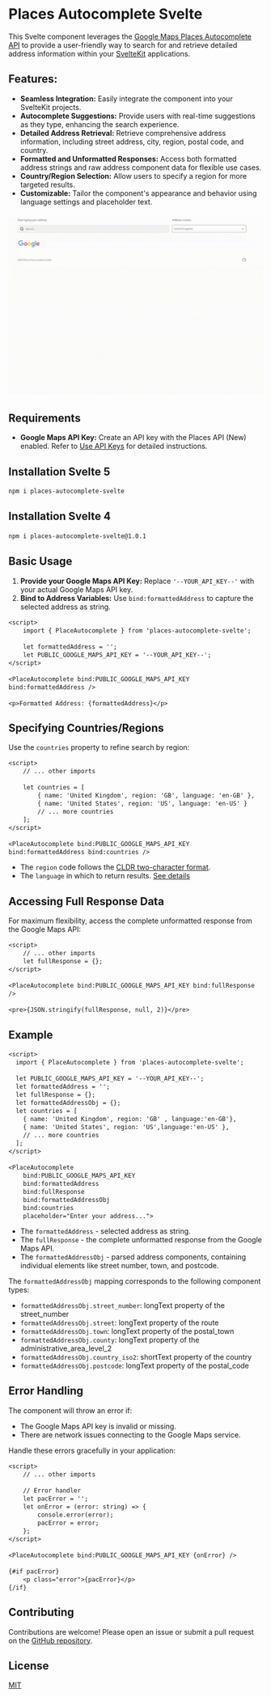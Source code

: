 # Places Autocomplete Svelte

This Svelte component leverages the [Google Maps Places Autocomplete API](https://developers.google.com/maps/documentation/javascript/place-autocomplete-overview) to provide a user-friendly way to search for and retrieve detailed address information within your [SvelteKit](https://kit.svelte.dev) applications.

## Features:

- **Seamless Integration:** Easily integrate the component into your SvelteKit projects.
- **Autocomplete Suggestions:** Provide users with real-time suggestions as they type, enhancing the search experience.
- **Detailed Address Retrieval:** Retrieve comprehensive address information, including street address, city, region, postal code, and country.
- **Formatted and Unformatted Responses:** Access both formatted address strings and raw address component data for flexible use cases.
- **Country/Region Selection:** Allow users to specify a region for more targeted results.
- **Customizable:** Tailor the component's appearance and behavior using language settings and placeholder text.

![Places Autocomplete Svelte](places-autocomplete-svelte.gif)

## Requirements

- **Google Maps API Key:** Create an API key with the Places API (New) enabled. Refer to [Use API Keys](https://developers.google.com/maps/documentation/javascript/get-api-key) for detailed instructions.

## Installation Svelte 5

```bash
npm i places-autocomplete-svelte
```

## Installation Svelte 4

```bash
npm i places-autocomplete-svelte@1.0.1
```


## Basic Usage

1. **Provide your Google Maps API Key:** Replace `'--YOUR_API_KEY--'` with your actual Google Maps API key.
2. **Bind to Address Variables:** Use `bind:formattedAddress` to capture the selected address as string.

```svelte
<script>
	import { PlaceAutocomplete } from 'places-autocomplete-svelte';

	let formattedAddress = '';
	let PUBLIC_GOOGLE_MAPS_API_KEY = '--YOUR_API_KEY--';
</script>

<PlaceAutocomplete bind:PUBLIC_GOOGLE_MAPS_API_KEY bind:formattedAddress />

<p>Formatted Address: {formattedAddress}</p>
```

## Specifying Countries/Regions

Use the `countries` property to refine search by region:

```svelte
<script>
	// ... other imports

	let countries = [
		{ name: 'United Kingdom', region: 'GB', language: 'en-GB' },
		{ name: 'United States', region: 'US', language: 'en-US' }
		// ... more countries
	];
</script>

<PlaceAutocomplete bind:PUBLIC_GOOGLE_MAPS_API_KEY bind:formattedAddress bind:countries />
```

- The `region` code follows the [CLDR two-character format](https://developers.google.com/maps/documentation/javascript/reference/autocomplete-data#AutocompleteRequest).
- The `language` in which to return results. [See details](https://developers.google.com/maps/documentation/javascript/reference/autocomplete-data#AutocompleteRequest.language)

## Accessing Full Response Data

For maximum flexibility, access the complete unformatted response from the Google Maps API:

```svelte
<script>
	// ... other imports
	let fullResponse = {};
</script>

<PlaceAutocomplete bind:PUBLIC_GOOGLE_MAPS_API_KEY bind:fullResponse />

<pre>{JSON.stringify(fullResponse, null, 2)}</pre>
```

## Example

```svelte
<script>
  import { PlaceAutocomplete } from 'places-autocomplete-svelte';

  let PUBLIC_GOOGLE_MAPS_API_KEY = '--YOUR_API_KEY--';
  let formattedAddress = '';
  let fullResponse = {};
  let formattedAddressObj = {};
  let countries = [
    { name: 'United Kingdom', region: 'GB' , language:'en-GB'},
    { name: 'United States', region: 'US',language:'en-US' },
    // ... more countries
  ];
</script>

<PlaceAutocomplete
    bind:PUBLIC_GOOGLE_MAPS_API_KEY
    bind:formattedAddress
    bind:fullResponse
    bind:formattedAddressObj
    bind:countries
    placeholder="Enter your address...">

```

- The `formattedAddress` - selected address as string.
- The `fullResponse` - the complete unformatted response from the Google Maps API.
- The `formattedAddressObj` - parsed address components, containing individual elements like street number, town, and postcode.

The `formattedAddressObj` mapping corresponds to the following component types:

- `formattedAddressObj.street_number`: longText property of the street_number
- `formattedAddressObj.street`: longText property of the route
- `formattedAddressObj.town`: longText property of the postal_town
- `formattedAddressObj.county`: longText property of the administrative_area_level_2
- `formattedAddressObj.country_iso2`: shortText property of the country
- `formattedAddressObj.postcode`: longText property of the postal_code

## Error Handling

The component will throw an error if:

- The Google Maps API key is invalid or missing.
- There are network issues connecting to the Google Maps service.

Handle these errors gracefully in your application:

```svelte
<script>
	// ... other imports

	// Error handler
	let pacError = '';
	let onError = (error: string) => {
		console.error(error);
		pacError = error;
	};
</script>

<PlaceAutocomplete bind:PUBLIC_GOOGLE_MAPS_API_KEY {onError} />

{#if pacError}
	<p class="error">{pacError}</p>
{/if}
```

## Contributing

Contributions are welcome! Please open an issue or submit a pull request on the [GitHub repository](https://github.com/alexpechkarev/places-autocomplete-svelte/).

## License

[MIT](LICENSE)
